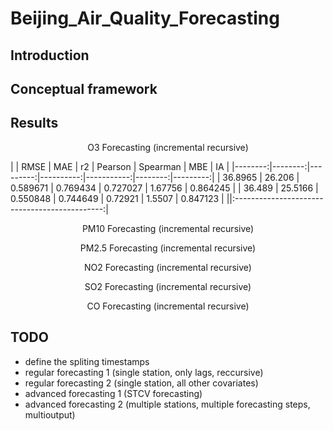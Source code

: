 # Beijing_Air_Quality_Forecasting

## Introduction


## Conceptual framework


## Results


<p align="center">O3 Forecasting (incremental recursive)</p>
| |    RMSE |     MAE |       r2 |   Pearson |   Spearman |     MBE |       IA |
|--------:|--------:|---------:|----------:|-----------:|--------:|---------:|
| 36.8965 | 26.206  | 0.589671 |  0.769434 |   0.727027 | 1.67756 | 0.864245 |
| 36.489  | 25.5166 | 0.550848 |  0.744649 |   0.72921  | 1.5507  | 0.847123 | ||:---------------------------------------------:|






<p align="center">PM10 Forecasting (incremental recursive)</p>




<p align="center">PM2.5 Forecasting (incremental recursive)</p>




<p align="center">NO2 Forecasting (incremental recursive)</p>




<p align="center">SO2 Forecasting (incremental recursive)</p>




<p align="center">CO Forecasting (incremental recursive)</p>


## TODO 
- define the spliting timestamps
- regular forecasting 1 (single station, only lags, reccursive)
- regular forecasting 2 (single station, all other covariates)
- advanced forecasting 1 (STCV forecasting)
- advanced forecasting 2 (multiple stations, multiple forecasting steps, multioutput)

